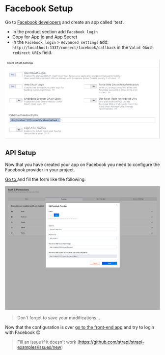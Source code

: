 # Facebook Setup

Go to [Facebook developers](https://developers.facebook.com/) and create an app called 'test'.

- In the product section add `Facebook login`
- Copy for App Id and App Secret
- In the `Facebook login` > `Advanced settings` add: `http://localhost:1337/connect/facebook/callback` in the `Valid OAuth redirect URIs` field.

![Facebook setup](../assets/fb_settings.png)

## API Setup

Now that you have created your app on Facebook you need to configure the Facebook provider in your project.

[Go to ](http://localhost:1337/admin/plugins/users-permissions/providers) and fill the form like the following:

![Admin FB setup](../assets/admin_fb_settings.png)

> Don't forget to save your modifications...

Now that the configuration is over [go to the front-end app](http://localhost:3000/auth/login) and try to login with Facebook 😉

> Fill an issue if it doesn't work (https://github.com/strapi/strapi-examples/issues/new)
